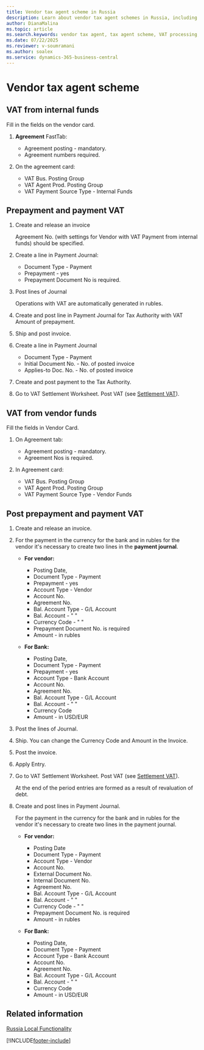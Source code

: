 ```yaml
---
title: Vendor tax agent scheme in Russia
description: Learn about vendor tax agent schemes in Russia, including enhancements for VAT processing and payment workflows.
author: DianaMalina
ms.topic: article
ms.search.keywords: vendor tax agent, tax agent scheme, VAT processing, payment workflow, vendor funds, VAT payment, Russia
ms.date: 07/22/2025
ms.reviewer: v-soumramani
ms.author: soalex
ms.service: dynamics-365-business-central
---
```


# Vendor tax agent scheme

## VAT from internal funds

Fill in the fields on the vendor card.

1. **Agreement** FastTab:

    - Agreement posting - mandatory.
    - Agreement numbers required.

1. On the agreement card:

   - VAT Bus. Posting Group
   - VAT Agent Prod. Posting Group
   - VAT Payment Source Type - Internal Funds

## Prepayment and payment VAT

1. Create and release an invoice

    Agreement No. (with settings for Vendor with VAT Payment from internal funds) should be specified.

1. Create a line in Payment Journal:

   - Document Type - Payment
   - Prepayment - yes
   - Prepayment Document No is required.

1. Post lines of Journal

   Operations with VAT are automatically generated in rubles.

1. Create and post line in Payment Journal for Tax Authority with VAT Amount of prepayment.

1. Ship and post invoice.

1. Create a line in Payment Journal

   - Document Type - Payment
   - Initial Document No. - No. of posted invoice
   - Applies-to Doc. No. - No. of posted invoice

1. Create and post payment to the Tax Authority.
1. Go to VAT Settlement Worksheet. Post VAT (see [Settlement VAT](Settlement-VAT.md)).

## VAT from vendor funds

Fill the fields in Vendor Card.

1. On Agreement tab:

   - Agreement posting - mandatory.
   - Agreement Nos is required.

1. In Agreement card:

   - VAT Bus. Posting Group
   - VAT Agent Prod. Posting Group
   - VAT Payment Source Type - Vendor Funds

## Post prepayment and payment VAT

1. Create and release an invoice.

1. For the payment in the currency for the bank and in rubles for the vendor it's necessary to create two lines in the **payment journal**.

   - **For vendor:**

      - Posting Date,
      - Document Type - Payment
      - Prepayment - yes
      - Account Type - Vendor
      - Account No.
      - Agreement No.
      - Bal. Account Type - G/L Account
      - Bal. Account - " "
      - Currency Code - " "
      - Prepayment Document No. is required
      - Amount - in rubles

   - **For Bank:**

      - Posting Date,
      - Document Type - Payment
      - Prepayment - yes
      - Account Type - Bank Account
      - Account No.
      - Agreement No.
      - Bal. Account Type -  G/L Account
      - Bal. Account - " "
      - Currency Code
      - Amount - in USD/EUR

1. Post the lines of Journal.
1. Ship.
   You can change the Currency Code and Amount in the Invoice.
1. Post the invoice.
1. Apply Entry.

1. Go to VAT Settlement Worksheet. Post VAT (see [Settlement VAT](Settlement-VAT.md)).

   At the end of the period entries are formed as a result of revaluation of debt.

1. Create and post lines in Payment Journal.

   For the payment in the currency for the bank and in rubles for the vendor it's necessary to create two lines in the payment journal.

   - **For vendor:**

       - Posting Date
       - Document Type - Payment
       - Account Type - Vendor
       - Account No.
       - External Document No.
       - Internal Document No.
       - Agreement No.
       - Bal. Account Type - G/L Account
       - Bal. Account - " "
       - Currency Code - " "
       - Prepayment Document No. is required
       - Amount - in rubles

   - **For Bank:**

      - Posting Date,
      - Document Type - Payment
      - Account Type - Bank Account
      - Account No.
      - Agreement No.
      - Bal. Account Type -  G/L Account
      - Bal. Account - " "
      - Currency Code
      - Amount - in USD/EUR

## Related information

[Russia Local Functionality](russia-local-functionality.md)  

[!INCLUDE[footer-include](../../includes/footer-banner.md)]
